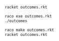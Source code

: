 ```bash
racket outcomes.rkt
```

```bash
raco exe outcomes.rkt
./outcomes
```

```bash
raco make outcomes.rkt
racket outcomes.rkt
```
